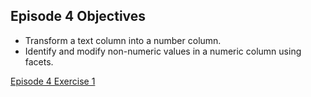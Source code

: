 ## Episode 4 Objectives

- Transform a text column into a number column.
- Identify and modify non-numeric values in a numeric column using facets.

[Episode 4 Exercise 1](episode4_ex1.md)
